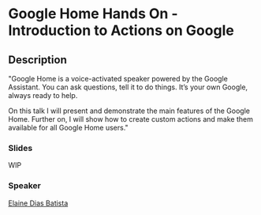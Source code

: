# Google Home Hands On - Introduction to Actions on Google

## Description

"Google Home is a voice-activated speaker powered by the Google Assistant. You can ask questions, tell it to do things. It’s your own Google, always ready to help.

On this talk I will present and demonstrate the main features of the Google Home. Further on, I will show how to create custom actions and make them available for all Google Home users."


### Slides

WIP


### Speaker

[Elaine Dias Batista](../speakers/elainediasbatista.md)
